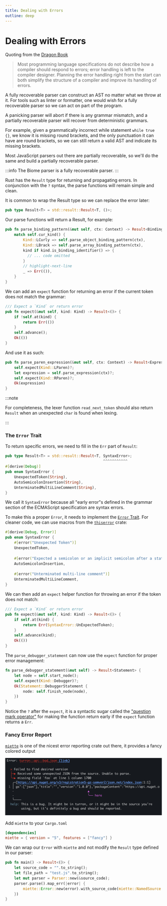 ```yaml
---
title: Dealing with Errors
outline: deep
---
```


# Dealing with Errors

Quoting from the [Dragon Book](https://www.amazon.com/Compilers-Principles-Techniques-Tools-2nd/dp/0321486811)

> Most programming language specifications do not describe how a compiler should respond to errors; error handling is left to the compiler designer.
> Planning the error handling right from the start can both simplify the structure of a compiler and improve its handling of errors.

A fully recoverable parser can construct an AST no matter what we throw at it.
For tools such as linter or formatter, one would wish for a fully recoverable parser so we can act on part of the program.

A panicking parser will abort if there is any grammar mismatch, and a partially recoverable parser will recover from deterministic grammars.

For example, given a grammatically incorrect while statement `while true {}`, we know it is missing round brackets,
and the only punctuation it can have are round brackets, so we can still return a valid AST and indicate its missing brackets.

Most JavaScript parsers out there are partially recoverable, so we'll do the same and build a partially recoverable parser.

:::info
The Biome parser is a fully recoverable parser.
:::

Rust has the `Result` type for returning and propagating errors.
In conjunction with the `?` syntax, the parse functions will remain simple and clean.

It is common to wrap the Result type so we can replace the error later:

```rust
pub type Result<T> = std::result::Result<T, ()>;
```

Our parse functions will return a Result, for example:

```rust
pub fn parse_binding_pattern(&mut self, ctx: Context) -> Result<BindingPattern<'a>> {
    match self.cur_kind() {
        Kind::LCurly => self.parse_object_binding_pattern(ctx),
        Kind::LBrack => self.parse_array_binding_pattern(ctx),
        kind if kind.is_binding_identifier() => {
          // ... code omitted
        }
        // highlight-next-line
        _ => Err(()),
    }
}
```

We can add an `expect` function for returning an error if the current token does not match the grammar:

```rust
/// Expect a `Kind` or return error
pub fn expect(&mut self, kind: Kind) -> Result<()> {
    if !self.at(kind) {
        return Err(())
    }
    self.advance();
    Ok(())
}
```

And use it as such:

```rust
pub fn parse_paren_expression(&mut self, ctx: Context) -> Result<Expression> {
    self.expect(Kind::LParen)?;
    let expression = self.parse_expression(ctx)?;
    self.expect(Kind::RParen)?;
    Ok(expression)
}
```

:::note

For completeness, the lexer function `read_next_token` should also return `Result`
when an unexpected `char` is found when lexing.

:::

### The `Error` Trait

To return specific errors, we need to fill in the `Err` part of `Result`:

```rust
pub type Result<T> = std::result::Result<T, SyntaxError>;
                                            ^^^^^^^^^^^
#[derive(Debug)]
pub enum SyntaxError {
    UnexpectedToken(String),
    AutoSemicolonInsertion(String),
    UnterminatedMultiLineComment(String),
}
```

We call it `SyntaxError` because all "early error"s defined in the grammar section of the ECMAScript specification are syntax errors.

To make this a proper `Error`, it needs to implement the [`Error` Trait](https://doc.rust-lang.org/std/error/trait.Error.html). For cleaner code, we can use macros from the [`thiserror`](https://docs.rs/thiserror/latest/thiserror) crate:

```rust
#[derive(Debug, Error)]
pub enum SyntaxError {
    #[error("Unexpected Token")]
    UnexpectedToken,

    #[error("Expected a semicolon or an implicit semicolon after a statement, but found none")]
    AutoSemicolonInsertion,

    #[error("Unterminated multi-line comment")]
    UnterminatedMultiLineComment,
}
```

We can then add an `expect` helper function for throwing an error if the token does not match:

```rust
/// Expect a `Kind` or return error
pub fn expect(&mut self, kind: Kind) -> Result<()> {
    if self.at(kind) {
        return Err(SyntaxError::UnExpectedToken);
    }
    self.advance(kind);
    Ok(())
}
```

The `parse_debugger_statement` can now use the `expect` function for proper error management:

```rust
fn parse_debugger_statement(&mut self) -> Result<Statement> {
    let node = self.start_node();
    self.expect(Kind::Debugger)?;
    Ok(Statement::DebuggerStatement {
        node: self.finish_node(node),
    })
}
```

Notice the `?` after the `expect`,
it is a syntactic sugar called the ["question mark operator"](https://doc.rust-lang.org/book/ch09-02-recoverable-errors-with-result.html#a-shortcut-for-propagating-errors-the--operator) for making the
function return early if the `expect` function returns a `Err`.

### Fancy Error Report

[`miette`](https://docs.rs/miette/latest/miette) is one of the nicest error reporting crate out there,
it provides a fancy colored output

![miette](https://raw.githubusercontent.com/zkat/miette/main/images/serde_json.png)

Add `miette` to your `Cargo.toml`

```toml
[dependencies]
miette = { version = "5", features = ["fancy"] }
```

We can wrap our `Error` with `miette` and not modify the `Result` type defined in our parser:

```rust
pub fn main() -> Result<()> {
    let source_code = "".to_string();
    let file_path = "test.js".to_string();
    let mut parser = Parser::new(&source_code);
    parser.parse().map_err(|error| {
        miette::Error::new(error).with_source_code(miette::NamedSource::new(file_path, source_code))
    })
}
```
